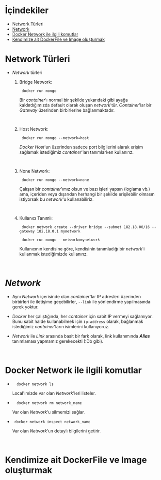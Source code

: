 # İçindekiler

- [Network Türleri](#network-türleri)
- [Network](#network)
- [Docker Network ile ilgili komutlar](#docker-network-ile-ilgili-komutlar)
- [Kendimize ait DockerFile ve Image oluşturmak](#kendimize-ait-dockerfile-ve-image-oluşturmak)


# Network Türleri

- *Network* türleri

    1. Bridge Network:

            docker run mongo

        Bir *container*'ı normal bir şekilde yukarıdaki gibi ayağa kaldırdığımızda default olarak oluşan *network*'tür. *Container*'lar bir *Gateway* üzerinden birbirlerine bağlanmaktadır.

    <br>

    2. Host Network:

            docker run mongo --network=host 

        *Docker Host*'un üzerinden sadece port bilgilerini alarak erişim sağlamak istediğimiz *container*'ları tanımlarken kullanırız. 

    <br>

    3. None Network:
    
            docker run mongo --network=none
    
        Çalışan bir *container*'ımız olsun ve bazı işleri yapsın (loglama vb.) ama, içeriden veya dışarıdan herhangi bir şekilde erişilebilir olmasın istiyorsak bu *network*'u kullanabiliriz.

    <br>

    4. Kullanıcı Tanımlı:

            docker network create --driver bridge --subnet 182.18.00/16 --gateway 182.18.0.1 mynetwork

            docker run mongo --network=mynetwork

        Kullanıcının kendisine göre, kendisinin tanımladığı bir *network*'i kullanmak istediğimizde kullanırız.

<br>

# *Network*

- Aynı *Network* içerisinde olan *container*'lar IP adresleri üzerinden birbirleri ile iletişime geçebilirler, `--link` ile yönlendirme yapılmasında gerek yoktur. 

- *Docker* her çalıştığında, her *container* için sabit IP vermeyi sağlamıyor. Bunu sabit halde kullanabilmek için `ip-address` olarak, bağlanmak istediğimiz *container*'ların isimlerini kullanıyoruz.

- *Network* ile *Link* arasında basit bir fark olarak, link kullanımında ***Alias*** tanımlaması yapmamız gerekecekti (:Db gibi).


<br>

# Docker Network ile ilgili komutlar

-       docker network ls

    Local'imizde var olan *Network*'leri listeler.   


-       docker network rm network_name

    Var olan *Network*'u silmemizi sağlar.


-      docker network inspect network_name

    Var olan *Network*'un detaylı bilgilerini getirir.
        
<br>

# Kendimize ait DockerFile ve Image oluşturmak

